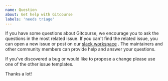 ```yaml
---
name: Question
about: Get help with Gitcourse
labels: 'needs triage'
---
```


If you have some questions about Gitcourse, we encourage you to ask the questions in the most related issue. If you can't find the related issue, you can open a new issue or post on our [slack workspace](https://app.slack.com/client/TPD8HAVMW/CPFELS1AA) . The maintainers and other community members can provide help and answer your questions.


If you've discovered a bug or would like to propose a change please use one of the other issue templates.

Thanks a lot!